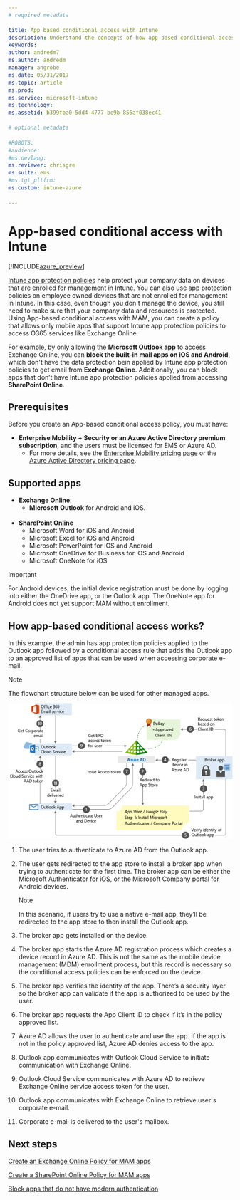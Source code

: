```yaml
---
# required metadata

title: App based conditional access with Intune
description: Understand the concepts of how app-based conditional access works with Intune.
keywords:
author: andredm7
ms.author: andredm
manager: angrobe
ms.date: 05/31/2017
ms.topic: article
ms.prod:
ms.service: microsoft-intune
ms.technology:
ms.assetid: b399fba0-5dd4-4777-bc9b-856af038ec41

# optional metadata

#ROBOTS:
#audience:
#ms.devlang:
ms.reviewer: chrisgre
ms.suite: ems
#ms.tgt_pltfrm:
ms.custom: intune-azure

---
```


# App-based conditional access with Intune

[!INCLUDE[azure_preview](./includes/azure_preview.md)]

[Intune app protection policies](app-protection-policy.md) help protect your company data on devices that are enrolled for management in Intune. You can also use app protection policies on employee owned devices that are not enrolled for management in Intune.  In this case, even though you don't manage the device, you still need to make sure that your company data and resources is protected. Using App-based conditional access with MAM, you can create a policy that allows only mobile apps that support Intune app protection policies to access O365 services like Exchange Online.

For example, by only allowing the **Microsoft Outlook app** to access Exchange Online, you can **block the built-in mail apps on iOS and Android**, which don't have the data protection bein applied by Intune app protection policies to get email from **Exchange Online**. Additionally, you can block apps that don’t have Intune app protection policies applied from accessing **SharePoint Online**.

## Prerequisites
Before you create an App-based conditional access policy, you must have:

- **Enterprise Mobility + Security or an Azure Active Directory premium subscription**, and the users must be licensed for EMS or Azure AD.
	- For more details, see the [Enterprise Mobility pricing page](https://www.microsoft.com/cloud-platform/enterprise-mobility-pricing) or the [Azure Active Directory pricing page](https://azure.microsoft.com/pricing/details/active-directory/).

## Supported apps

- **Exchange Online**:
	- **Microsoft Outlook** for Android and iOS.
<br></br>
- **SharePoint Online**
	- Microsoft Word for iOS and Android
	- Microsoft Excel for iOS and Android
	- Microsoft PowerPoint for iOS and Android
	- Microsoft OneDrive for Business for iOS and Android
	- Microsoft OneNote for iOS

> [!IMPORTANT]
> For Android devices, the initial device registration must be done by logging into either the OneDrive app, or the Outlook app. The OneNote app for Android does not yet support MAM without enrollment.

## How app-based conditional access works?

In this example, the admin has app protection policies applied to the Outlook app followed by a conditional access rule that adds the Outlook app to an approved list of apps that can be used when accessing corporate e-mail.

> [!NOTE] 
> The flowchart structure below can be used for other managed apps.

![App-based ca with Intune flow-chart](./media/ca-intune-common-ways-3.png)

1.  The user tries to authenticate to Azure AD from the Outlook app.

2.  The user gets redirected to the app store to install a broker app when trying to authenticate for the first time. The broker app can be either the Microsoft Authenticator for iOS, or the Microsoft Company portal for Android devices.

	> [!NOTE]
	> In this scenario, if users try to use a native e-mail app, they’ll be redirected to the app store to then install the Outlook app.

3.  The broker app gets installed on the device.

4.  The broker app starts the Azure AD registration process which creates a device record in Azure AD. This is not the same as the mobile device management (MDM) enrollment process, but this record is necessary so the conditional access policies can be enforced on the device.

5.  The broker app verifies the identity of the app. There’s a security layer so the broker app can validate if the app is authorized to be used by the user.

6.  The broker app requests the App Client ID to check if it’s in the policy approved list.

7.  Azure AD allows the user to authenticate and use the app. If the app is not in the policy approved list, Azure AD denies access to the app.

8.  Outlook app communicates with Outlook Cloud Service to initiate communication with Exchange Online.

9.  Outlook Cloud Service communicates with Azure AD to retrieve Exchange Online service access token for the user.

10.  Outlook app communicates with Exchange Online to retrieve user's corporate e-mail.

11.  Corporate e-mail is delivered to the user's mailbox.

## Next steps
[Create an Exchange Online Policy for MAM apps](app-based-conditional-access-intune-exchange-online-create.md)

[Create a SharePoint Online Policy for MAM apps](app-based-conditional-access-intune-sharepoint-online-create.md)

[Block apps that do not have modern authentication](app-modern-authentication-block.md)
